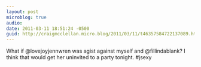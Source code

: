 ```yaml
---
layout: post
microblog: true
audio: 
date: 2011-03-11 18:51:24 -0500
guid: http://craigmcclellan.micro.blog/2011/03/11/t46357584722137089.html
---
```

What if @lovejoyjennwren was agist against myself and @fillindablank? I think that would get her uninvited to a party tonight. #jsexy

